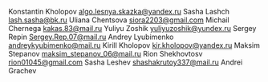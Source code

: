 Konstantin Kholopov algo.lesnya.skazka@yandex.ru
Sasha Lashch lash.sasha@bk.ru
Uliana Chentsova siora2203@gmail.com
Michail Chernega kakas.83@mail.ru
Yuliyu Zoshik yuliyuzoshik@yundex.ru
Sergey Repin Sergey.Rep.07@mail.ru
Andrey Lyubimenko andreykyubimenko@mail.ru
Kirill Kholopov kir.kholopov@yandex.ru
Maksim Stepanov maksim_stepanov_06@mail.ru
Rion Shekhovtosv rion01045@gmail.com
Sasha Leshev shashakrutoy337@mail.ru
Andrei Grachev
